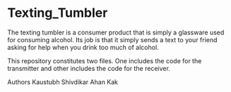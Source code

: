 # Texting_Tumbler
The texting tumbler is a consumer product that is simply a glassware used for consuming alcohol. Its job is that it simply sends a text to your friend asking for help when you drink too much of alcohol.


This repository constitutes two files. One includes the code for the transmitter and other includes the code for the receiver.



Authors
Kaustubh Shivdikar
Ahan Kak
